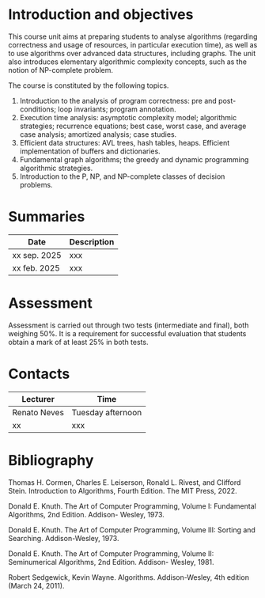 # Introduction and objectives 

This course unit aims at preparing students to analyse algorithms (regarding
correctness and usage of resources, in particular execution time), as well as
to use algorithms over advanced data structures, including graphs. The unit
also introduces elementary algorithmic complexity concepts, such as the notion
of NP-complete problem.

The course is constituted by the following topics.

1. Introduction to the analysis of program correctness: pre and
   post-conditions; loop invariants; program annotation.
2. Execution time analysis: asymptotic complexity model; algorithmic
   strategies; recurrence equations; best case, worst case, and average case
analysis; amortized analysis; case studies.
3. Efficient data structures: AVL trees, hash tables, heaps. Efficient
   implementation of buffers and dictionaries.
4. Fundamental graph algorithms; the greedy and dynamic programming algorithmic
   strategies.
5. Introduction to the P, NP, and NP-complete classes of decision problems.

# Summaries

  | Date         | Description |
  | ----------   |------------ |
  | xx sep. 2025 | xxx |
  | xx feb. 2025 | xxx |

# Assessment

Assessment is carried out through two tests (intermediate and final), both
weighing 50%. It is a requirement for successful evaluation that students
obtain a mark of at least 25% in both tests.
 
# Contacts

  | Lecturer         | Time |
  | ----------   |------------ |
  | Renato Neves | Tuesday afternoon |
  | xx | xxx |


# Bibliography

Thomas H. Cormen, Charles E. Leiserson, Ronald L. Rivest, and Clifford Stein. Introduction to Algorithms, Fourth Edition. The MIT Press, 2022. 

Donald E. Knuth. The Art of Computer Programming, Volume I: Fundamental Algorithms, 2nd Edition. Addison- Wesley, 1973. 

Donald E. Knuth. The Art of Computer Programming, Volume III: Sorting and Searching. Addison-Wesley, 1973. 

Donald E. Knuth. The Art of Computer Programming, Volume II: Seminumerical Algorithms, 2nd Edition. Addison- Wesley, 1981. 

Robert Sedgewick, Kevin Wayne. Algorithms. Addison-Wesley, 4th edition (March 24, 2011).
